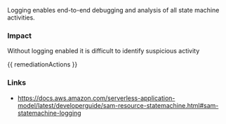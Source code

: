 
Logging enables end-to-end debugging and analysis of all state machine activities.

### Impact
Without logging enabled it is difficult to identify suspicious activity

<!-- DO NOT CHANGE -->
{{ remediationActions }}

### Links
- https://docs.aws.amazon.com/serverless-application-model/latest/developerguide/sam-resource-statemachine.html#sam-statemachine-logging
        